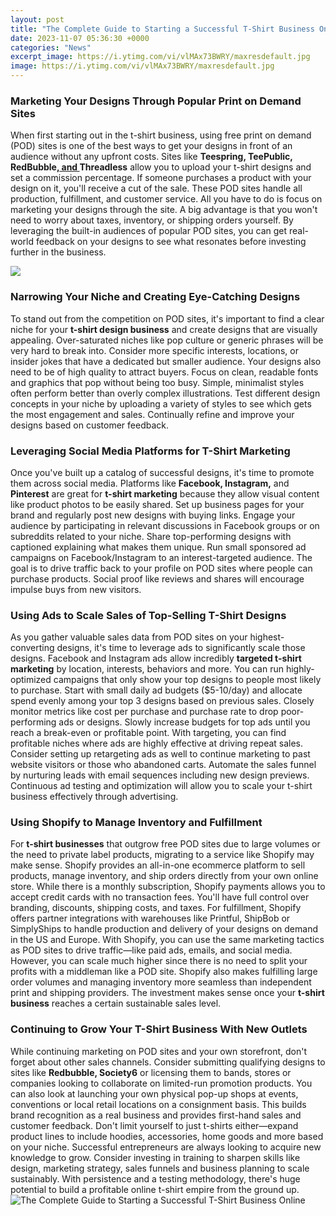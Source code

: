 ```yaml
---
layout: post
title: "The Complete Guide to Starting a Successful T-Shirt Business Online"
date: 2023-11-07 05:36:30 +0000
categories: "News"
excerpt_image: https://i.ytimg.com/vi/vlMAx73BWRY/maxresdefault.jpg
image: https://i.ytimg.com/vi/vlMAx73BWRY/maxresdefault.jpg
---
```


### Marketing Your Designs Through Popular Print on Demand Sites
When first starting out in the t-shirt business, using free print on demand (POD) sites is one of the best ways to get your designs in front of an audience without any upfront costs. Sites like **Teespring, TeePublic, RedBubble,[ and ](https://store.fi.io.vn/contact-us-2)Threadless** allow you to upload your t-shirt designs and set a commission percentage. If someone purchases a product with your design on it, you'll receive a cut of the sale. 
These POD sites handle all production, fulfillment, and customer service. All you have to do is focus on marketing your designs through the site. A big advantage is that you won't need to worry about taxes, inventory, or shipping orders yourself. By leveraging the built-in audiences of popular POD sites, you can get real-world feedback on your designs to see what resonates before investing further in the business.

![](https://www.deskera.com/blog/content/images/2021/12/2021-12-01-Blog-Post_12-steps-to-start-T-shirt-business.png)
### Narrowing Your Niche and Creating Eye-Catching Designs
To stand out from the competition on POD sites, it's important to find a clear niche for your **t-shirt design business** and create designs that are visually appealing. Over-saturated niches like pop culture or generic phrases will be very hard to break into. Consider more specific interests, locations, or insider jokes that have a dedicated but smaller audience. 
Your designs also need to be of high quality to attract buyers. Focus on clean, readable fonts and graphics that pop without being too busy. Simple, minimalist styles often perform better than overly complex illustrations. Test different design concepts in your niche by uploading a variety of styles to see which gets the most engagement and sales. Continually refine and improve your designs based on customer feedback.
### Leveraging Social Media Platforms for T-Shirt Marketing 
Once you've built up a catalog of successful designs, it's time to promote them across social media. Platforms like **Facebook, Instagram,** and **Pinterest** are great for **t-shirt marketing** because they allow visual content like product photos to be easily shared. Set up business pages for your brand and regularly post new designs with buying links. 
Engage your audience by participating in relevant discussions in Facebook groups or on subreddits related to your niche. Share top-performing designs with captioned explaining what makes them unique. Run small sponsored ad campaigns on Facebook/Instagram to an interest-targeted audience. The goal is to drive traffic back to your profile on POD sites where people can purchase products. Social proof like reviews and shares will encourage impulse buys from new visitors.
### Using Ads to Scale Sales of Top-Selling T-Shirt Designs
As you gather valuable sales data from POD sites on your highest-converting designs, it's time to leverage ads to significantly scale those designs. Facebook and Instagram ads allow incredibly **targeted t-shirt marketing** by location, interests, behaviors and more. You can run highly-optimized campaigns that only show your top designs to people most likely to purchase. 
Start with small daily ad budgets ($5-10/day) and allocate spend evenly among your top 3 designs based on previous sales. Closely monitor metrics like cost per purchase and purchase rate to drop poor-performing ads or designs. Slowly increase budgets for top ads until you reach a break-even or profitable point. With targeting, you can find profitable niches where ads are highly effective at driving repeat sales. 
Consider setting up retargeting ads as well to continue marketing to past website visitors or those who abandoned carts. Automate the sales funnel by nurturing leads with email sequences including new design previews. Continuous ad testing and optimization will allow you to scale your t-shirt business effectively through advertising.
### Using Shopify to Manage Inventory and Fulfillment 
For **t-shirt businesses** that outgrow free POD sites due to large volumes or the need to private label products, migrating to a service like Shopify may make sense. Shopify provides an all-in-one ecommerce platform to sell products, manage inventory, and ship orders directly from your own online store. 
While there is a monthly subscription, Shopify payments allows you to accept credit cards with no transaction fees. You'll have full control over branding, discounts, shipping costs, and taxes. For fulfillment, Shopify offers partner integrations with warehouses like Printful, ShipBob or SimplyShips to handle production and delivery of your designs on demand in the US and Europe.
With Shopify, you can use the same marketing tactics as POD sites to drive traffic—like paid ads, emails, and social media. However, you can scale much higher since there is no need to split your profits with a middleman like a POD site. Shopify also makes fulfilling large order volumes and managing inventory more seamless than independent print and shipping providers. The investment makes sense once your **t-shirt business** reaches a certain sustainable sales level.
### Continuing to Grow Your T-Shirt Business With New Outlets
While continuing marketing on POD sites and your own storefront, don't forget about other sales channels. Consider submitting qualifying designs to sites like **Redbubble, Society6** or licensing them to bands, stores or companies looking to collaborate on limited-run promotion products. 
You can also look at launching your own physical pop-up shops at events, conventions or local retail locations on a consignment basis. This builds brand recognition as a real business and provides first-hand sales and customer feedback. 
Don't limit yourself to just t-shirts either—expand product lines to include hoodies, accessories, home goods and more based on your niche. Successful entrepreneurs are always looking to acquire new knowledge to grow. Consider investing in training to sharpen skills like design, marketing strategy, sales funnels and business planning to scale sustainably. With persistence and a testing methodology, there's huge potential to build a profitable online t-shirt empire from the ground up.
![The Complete Guide to Starting a Successful T-Shirt Business Online](https://i.ytimg.com/vi/vlMAx73BWRY/maxresdefault.jpg)